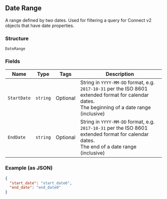 ## Date Range

A range defined by two dates. Used for filtering a query for Connect v2
objects that have date properties.

### Structure

`DateRange`

### Fields

| Name | Type | Tags | Description |
|  --- | --- | --- | --- |
| `StartDate` | `string` | Optional | String in `YYYY-MM-DD` format, e.g. `2017-10-31` per the ISO 8601<br>extended format for calendar dates.<br>The beginning of a date range (inclusive) |
| `EndDate` | `string` | Optional | String in `YYYY-MM-DD` format, e.g. `2017-10-31` per the ISO 8601<br>extended format for calendar dates.<br>The end of a date range (inclusive) |

### Example (as JSON)

```json
{
  "start_date": "start_date6",
  "end_date": "end_date0"
}
```

